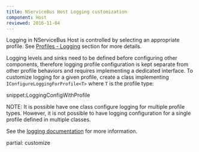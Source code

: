 ```yaml
---
title: NServiceBus Host Logging customization
component: Host
reviewed: 2016-11-04
---
```


Logging in NServiceBus Host is controlled by selecting an appropriate profile. See [Profiles - Logging](/nservicebus/hosting/nservicebus-host/profiles.md#Logging) section for more details.

Logging levels and sinks need to be defined before configuring other components, therefore logging profile configuration is kept separate from other profile behaviors and requires implementing a dedicated interface. To customize logging for a given profile, create a class implementing `IConfigureLoggingForProfile<T>` where `T` is the profile type:

snippet:LoggingConfigWithProfile

NOTE: It is possible have one class configure logging for multiple profile types. However, it is not possible to have logging configuration for a single profile defined in multiple classes.

See the [logging documentation](/nservicebus/logging/) for more information.

partial: customize
